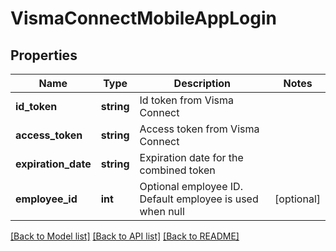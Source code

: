 # VismaConnectMobileAppLogin

## Properties
Name | Type | Description | Notes
------------ | ------------- | ------------- | -------------
**id_token** | **string** | Id token from Visma Connect | 
**access_token** | **string** | Access token from Visma Connect | 
**expiration_date** | **string** | Expiration date for the combined token | 
**employee_id** | **int** | Optional employee ID. Default employee is used when null | [optional] 

[[Back to Model list]](../README.md#documentation-for-models) [[Back to API list]](../README.md#documentation-for-api-endpoints) [[Back to README]](../README.md)


